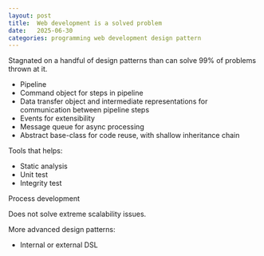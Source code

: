```yaml
---
layout: post
title:  Web development is a solved problem
date:   2025-06-30
categories: programming web development design pattern
---
```


Stagnated on a handful of design patterns than can solve 99% of problems thrown at it.

* Pipeline
* Command object for steps in pipeline
* Data transfer object and intermediate representations for communication between pipeline steps
* Events for extensibility
* Message queue for async processing
* Abstract base-class for code reuse, with shallow inheritance chain

Tools that helps:

* Static analysis
* Unit test
* Integrity test

Process development

Does not solve extreme scalability issues.

More advanced design patterns:

* Internal or external DSL
